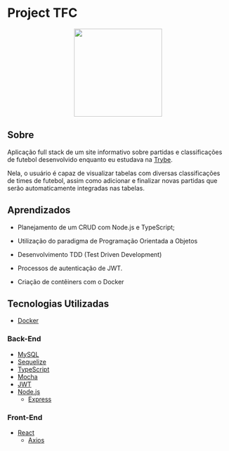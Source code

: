 # Project TFC

<div align="center">
<img src=https://i.imgur.com/FvNd3Yx.png" width="200px">
</div>

## Sobre
Aplicação full stack de um site informativo sobre partidas e classificações de futebol desenvolvido enquanto eu estudava na [Trybe](https://www.betrybe.com/).


Nela, o usuário é capaz de visualizar tabelas com diversas classificações de times de futebol, assim como adicionar e finalizar novas partidas que serão automaticamente integradas nas tabelas.


## Aprendizados

  * Planejamento de um CRUD com Node.js e TypeScript;
  
  * Utilização do paradigma de Programação Orientada a Objetos 
  
  * Desenvolvimento TDD (Test Driven Development)

  * Processos de autenticação de JWT.
  
  * Criação de contêiners com o Docker


## Tecnologias Utilizadas
* [Docker](https://www.docker.com/)

### Back-End
* [MySQL](https://www.mysql.com/)
* [Sequelize](https://sequelize.org/)
* [TypeScript](https://www.typescriptlang.org/)
* [Mocha](https://mochajs.org/)
* [JWT](https://jwt.io/introduction)
* [Node.js](https://nodejs.org/en/)
  * [Express](https://expressjs.com/pt-br/)

### Front-End
* [React](https://reactjs.org/)
  * [Axios](https://axios-http.com/ptbr/docs/intro)


